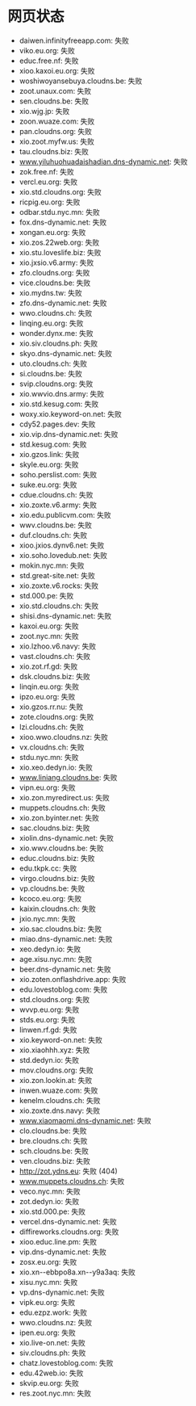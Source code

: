 # 网页状态
- daiwen.infinityfreeapp.com: 失败
- viko.eu.org: 失败
- educ.free.nf: 失败
- xioo.kaxoi.eu.org: 失败
- woshiwoyansebuya.cloudns.be: 失败
- zoot.unaux.com: 失败
- sen.cloudns.be: 失败
- xio.wjg.jp: 失败
- zoon.wuaze.com: 失败
- pan.cloudns.org: 失败
- xio.zoot.myfw.us: 失败
- tau.cloudns.biz: 失败
- www.yiluhuohuadaishadian.dns-dynamic.net: 失败
- zok.free.nf: 失败
- vercl.eu.org: 失败
- xio.std.cloudns.org: 失败
- ricpig.eu.org: 失败
- odbar.stdu.nyc.mn: 失败
- fox.dns-dynamic.net: 失败
- xongan.eu.org: 失败
- xio.zos.22web.org: 失败
- xio.stu.loveslife.biz: 失败
- xio.jxsio.v6.army: 失败
- zfo.cloudns.org: 失败
- vice.cloudns.be: 失败
- xio.mydns.tw: 失败
- zfo.dns-dynamic.net: 失败
- wwo.cloudns.ch: 失败
- linqing.eu.org: 失败
- wonder.dynx.me: 失败
- xio.siv.cloudns.ph: 失败
- skyo.dns-dynamic.net: 失败
- uto.cloudns.ch: 失败
- si.cloudns.be: 失败
- svip.cloudns.org: 失败
- xio.wwvio.dns.army: 失败
- xio.std.kesug.com: 失败
- woxy.xio.keyword-on.net: 失败
- cdy52.pages.dev: 失败
- xio.vip.dns-dynamic.net: 失败
- std.kesug.com: 失败
- xio.gzos.link: 失败
- skyle.eu.org: 失败
- soho.perslist.com: 失败
- suke.eu.org: 失败
- cdue.cloudns.ch: 失败
- xio.zoxte.v6.army: 失败
- xio.edu.publicvm.com: 失败
- wwv.cloudns.be: 失败
- duf.cloudns.ch: 失败
- xioo.jxios.dynv6.net: 失败
- xio.soho.lovedub.net: 失败
- mokin.nyc.mn: 失败
- std.great-site.net: 失败
- xio.zoxte.v6.rocks: 失败
- std.000.pe: 失败
- xio.std.cloudns.ch: 失败
- shisi.dns-dynamic.net: 失败
- kaxoi.eu.org: 失败
- zoot.nyc.mn: 失败
- xio.lzhoo.v6.navy: 失败
- vast.cloudns.ch: 失败
- xio.zot.rf.gd: 失败
- dsk.cloudns.biz: 失败
- linqin.eu.org: 失败
- ipzo.eu.org: 失败
- xio.gzos.rr.nu: 失败
- zote.cloudns.org: 失败
- lzi.cloudns.ch: 失败
- xioo.wwo.cloudns.nz: 失败
- vx.cloudns.ch: 失败
- stdu.nyc.mn: 失败
- xio.xeo.dedyn.io: 失败
- www.liniang.cloudns.be: 失败
- vipn.eu.org: 失败
- xio.zon.myredirect.us: 失败
- muppets.cloudns.ch: 失败
- xio.zon.byinter.net: 失败
- sac.cloudns.biz: 失败
- xiolin.dns-dynamic.net: 失败
- xio.wwv.cloudns.be: 失败
- educ.cloudns.biz: 失败
- edu.tkpk.cc: 失败
- virgo.cloudns.biz: 失败
- vp.cloudns.be: 失败
- kcoco.eu.org: 失败
- kaixin.cloudns.ch: 失败
- jxio.nyc.mn: 失败
- xio.sac.cloudns.biz: 失败
- miao.dns-dynamic.net: 失败
- xeo.dedyn.io: 失败
- age.xisu.nyc.mn: 失败
- beer.dns-dynamic.net: 失败
- xio.zoten.onflashdrive.app: 失败
- edu.lovestoblog.com: 失败
- std.cloudns.org: 失败
- wvvp.eu.org: 失败
- stds.eu.org: 失败
- linwen.rf.gd: 失败
- xio.keyword-on.net: 失败
- xio.xiaohhh.xyz: 失败
- std.dedyn.io: 失败
- mov.cloudns.org: 失败
- xio.zon.lookin.at: 失败
- inwen.wuaze.com: 失败
- kenelm.cloudns.ch: 失败
- xio.zoxte.dns.navy: 失败
- www.xiaomaomi.dns-dynamic.net: 失败
- clo.cloudns.be: 失败
- bre.cloudns.ch: 失败
- sch.cloudns.be: 失败
- ven.cloudns.biz: 失败
- http://zot.ydns.eu: 失败 (404)
- www.muppets.cloudns.ch: 失败
- veco.nyc.mn: 失败
- zot.dedyn.io: 失败
- xio.std.000.pe: 失败
- vercel.dns-dynamic.net: 失败
- diffireworks.cloudns.org: 失败
- xioo.educ.line.pm: 失败
- vip.dns-dynamic.net: 失败
- zosx.eu.org: 失败
- xio.xn--ebbpo8a.xn--y9a3aq: 失败
- xisu.nyc.mn: 失败
- vp.dns-dynamic.net: 失败
- vipk.eu.org: 失败
- edu.ezpz.work: 失败
- wwo.cloudns.nz: 失败
- ipen.eu.org: 失败
- xio.live-on.net: 失败
- siv.cloudns.ph: 失败
- chatz.lovestoblog.com: 失败
- edu.42web.io: 失败
- skvip.eu.org: 失败
- res.zoot.nyc.mn: 失败
